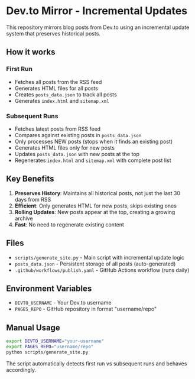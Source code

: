 # Dev.to Mirror - Incremental Updates

This repository mirrors blog posts from Dev.to using an incremental update system that preserves historical posts.

## How it works

### First Run
- Fetches all posts from the RSS feed
- Generates HTML files for all posts
- Creates `posts_data.json` to track all posts
- Generates `index.html` and `sitemap.xml`

### Subsequent Runs  
- Fetches latest posts from RSS feed
- Compares against existing posts in `posts_data.json`
- Only processes NEW posts (stops when it finds an existing post)
- Generates HTML files only for new posts
- Updates `posts_data.json` with new posts at the top
- Regenerates `index.html` and `sitemap.xml` with complete post list

## Key Benefits

1. **Preserves History**: Maintains all historical posts, not just the last 30 days from RSS
2. **Efficient**: Only generates HTML for new posts, skips existing ones
3. **Rolling Updates**: New posts appear at the top, creating a growing archive
4. **Fast**: No need to regenerate existing content

## Files

- `scripts/generate_site.py` - Main script with incremental update logic
- `posts_data.json` - Persistent storage of all posts (auto-generated)
- `.github/workflows/publish.yaml` - GitHub Actions workflow (runs daily)

## Environment Variables

- `DEVTO_USERNAME` - Your Dev.to username
- `PAGES_REPO` - GitHub repository in format "username/repo"

## Manual Usage

```bash
export DEVTO_USERNAME="your-username"
export PAGES_REPO="username/repo"
python scripts/generate_site.py
```

The script automatically detects first run vs subsequent runs and behaves accordingly.